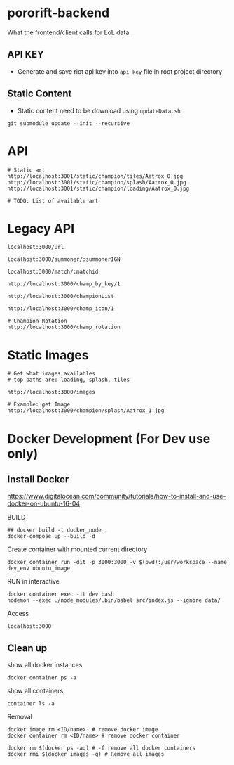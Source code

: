 # pororift-backend
What the frontend/client calls for LoL data.

## API KEY
- Generate and save riot api key into `api_key` file in root project directory

## Static Content
- Static content need to be download using `updateData.sh`

```
git submodule update --init --recursive
```

# API
```
# Static art
http://localhost:3001/static/champion/tiles/Aatrox_0.jpg
http://localhost:3001/static/champion/splash/Aatrox_0.jpg
http://localhost:3001/static/champion/loading/Aatrox_0.jpg

# TODO: List of available art

```

















# Legacy API
```
localhost:3000/url

localhost:3000/summoner/:summonerIGN

localhost:3000/match/:matchid

http://localhost:3000/champ_by_key/1

http://localhost:3000/championList

http://localhost:3000/champ_icon/1

# Champion Rotation
http://localhost:3000/champ_rotation

```

# Static Images
```
# Get what images availables
# top paths are: loading, splash, tiles

http://localhost:3000/images

# Example: get Image
http://localhost:3000/champion/splash/Aatrox_1.jpg

```


# Docker Development (For Dev use only)

## Install Docker
https://www.digitalocean.com/community/tutorials/how-to-install-and-use-docker-on-ubuntu-16-04

BUILD
```
## docker build -t docker_node .
docker-compose up --build -d
```

Create container with mounted current directory
```
docker container run -dit -p 3000:3000 -v $(pwd):/usr/workspace --name dev_env ubuntu_image
```

RUN in interactive
```
docker container exec -it dev bash
nodemon --exec ./node_modules/.bin/babel src/index.js --ignore data/
```

Access
```
localhost:3000
```

## Clean up
show all docker instances
```
docker container ps -a
```

show all containers
```
container ls -a
```

Removal
```
docker image rm <ID/name>  # remove docker image
docker container rm <ID/name> # remove docker container

docker rm $(docker ps -aq) # -f remove all docker containers
docker rmi $(docker images -q) # Remove all images


```
